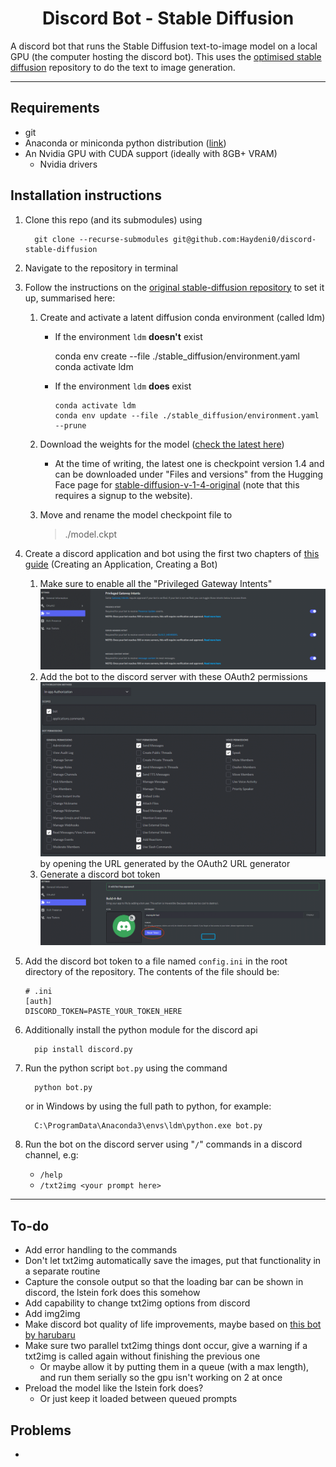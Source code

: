 <h1 align="center">Discord Bot - Stable Diffusion</h1>

A discord bot that runs the Stable Diffusion text-to-image model on a local GPU (the computer hosting the discord bot). This uses the [optimised stable diffusion](https://github.com/basujindal/stable-diffusion) repository to do the text to image generation.

---

## Requirements
- git
- Anaconda or miniconda python distribution ([link](https://conda.io/projects/conda/en/latest/user-guide/install/windows.html))
- An Nvidia GPU with CUDA support (ideally with 8GB+ VRAM)
  - Nvidia drivers


## Installation instructions

1. Clone this repo (and its submodules) using

         git clone --recurse-submodules git@github.com:Haydeni0/discord-stable-diffusion

2. Navigate to the repository in terminal
3. Follow the instructions on the [original stable-diffusion repository](https://github.com/CompVis/stable-diffusion) to set it up, summarised here:
   1. Create and activate a latent diffusion conda environment (called ldm)

      - If the environment ```ldm``` **doesn't** exist

           conda env create --file ./stable_diffusion/environment.yaml
           conda activate ldm
      
      - If the environment ```ldm``` **does** exist

            conda activate ldm
            conda env update --file ./stable_diffusion/environment.yaml --prune

   2. Download the weights for the model ([check the latest here](https://huggingface.co/CompVis/stable-diffusion))
      - At the time of writing, the latest one is checkpoint version 1.4 and can be downloaded under "Files and versions" from the Hugging Face page for [stable-diffusion-v-1-4-original](https://huggingface.co/CompVis/stable-diffusion-v-1-4-original) (note that this requires a signup to the website).
   3. Move and rename the model checkpoint file to 
      > ./model.ckpt
      
4. Create a discord application and bot using the first two chapters of [this guide](https://realpython.com/how-to-make-a-discord-bot-python/) (Creating an Application, Creating a Bot)
   1. Make sure to enable all the "Privileged Gateway Intents"
      ![](/readme_media/PrivilegedGatewayIntents.png)
   2. Add the bot to the discord server with these OAuth2 permissions
      ![](/readme_media//OAuth2Permissions.png)
      by opening the URL generated by the OAuth2 URL generator
   3. Generate a discord bot token
      ![](/readme_media/DiscordBotToken.png)
5. Add the discord bot token to a file named ```config.ini``` in the root directory of the repository. The contents of the file should be:
   
   ```
   # .ini
   [auth]
   DISCORD_TOKEN=PASTE_YOUR_TOKEN_HERE
   ```
6. Additionally install the python module for the discord api
      
         pip install discord.py
7. Run the python script ```bot.py``` using the command

         python bot.py
   
   or in Windows by using the full path to python, for example:

         C:\ProgramData\Anaconda3\envs\ldm\python.exe bot.py
8. Run the bot on the discord server using "```/```" commands in a discord channel, e.g:
   - ```/help```
   - ```/txt2img <your prompt here>```


---

## To-do
- Add error handling to the commands
- Don't let txt2img automatically save the images, put that functionality in a separate routine
- Capture the console output so that the loading bar can be shown in discord, the lstein fork does this somehow
- Add capability to change txt2img options from discord
- Add img2img
- Make discord bot quality of life improvements, maybe based on [this bot by harubaru](https://github.com/harubaru/discord-stable-diffusion)
- Make sure two parallel txt2img things dont occur, give a warning if a txt2img is called again without finishing the previous one
  - Or maybe allow it by putting them in a queue (with a max length), and run them serially so the gpu isn't working on 2 at once
- Preload the model like the lstein fork does?
  - Or just keep it loaded between queued prompts



## Problems
- 




